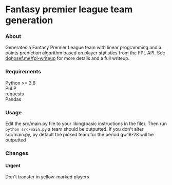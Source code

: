 # Fantasy premier league team generation

### About
Generates a Fantasy Premier League team with linear programming and a points prediction algorithm based on player statistics from the FPL API. See [dghosef.me/fpl-writeup](https://dghosef.me/fpl-writeup) for more details and a full writeup. 

### Requirements
Python >= 3.6 \
PuLP \
requests \
Pandas
### Usage
Edit the src/main.py file to your liking(basic instructions in the file). Then run `python src/main.py` a team should be outputted. If you don't alter src/main.py, by default the picked team for the period gw18-28 will be outputted

### Changes
#### Urgent
Don't transfer in yellow-marked players